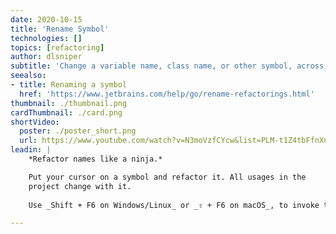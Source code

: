 ```yaml
---
date: 2020-10-15
title: 'Rename Symbol'
technologies: []
topics: [refactoring]
author: dlsniper
subtitle: 'Change a variable name, class name, or other symbol, across the project.'
seealso:
- title: Renaming a symbol
  href: 'https://www.jetbrains.com/help/go/rename-refactorings.html'
thumbnail: ./thumbnail.png
cardThumbnail: ./card.png
shortVideo:
  poster: ./poster_short.png
  url: https://www.youtube.com/watch?v=N3moVzfCYcw&list=PLM-t1Z4tbFfnXnghmtk6WVz10_pivOw25&index=21&t=0s
leadin: |
    *Refactor names like a ninja.*

    Put your cursor on a symbol and refactor it. All usages in the
    project change with it.
    
    Use _Shift + F6 on Windows/Linux_ or _⇧ + F6 on macOS_, to invoke the _Rename Refactoring_.

---
```

